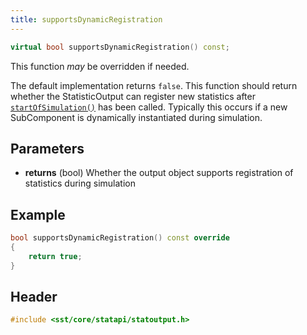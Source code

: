 ```yaml
---
title: supportsDynamicRegistration
---
```


```cpp
virtual bool supportsDynamicRegistration() const;
```

This function *may* be overridden if needed.

The default implementation returns `false`. This function should return whether the StatisticOutput can register new statistics after [`startOfSimulation()`](./startOfSimulation) has been called. Typically this occurs if a new SubComponent is dynamically instantiated during simulation. 

## Parameters
* **returns** (bool) Whether the output object supports registration of statistics during simulation

## Example

```cpp title="Validating parameters"
bool supportsDynamicRegistration() const override
{
    return true;
}
```

## Header
```cpp
#include <sst/core/statapi/statoutput.h>
```